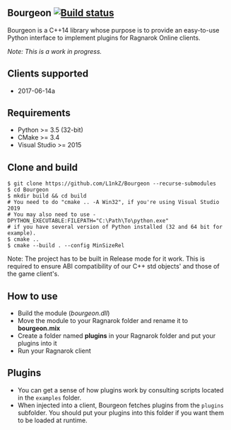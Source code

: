 Bourgeon [![Build status](https://ci.appveyor.com/api/projects/status/aqtwv6lfq6g1pbxq?svg=true)](https://ci.appveyor.com/project/L1nkZ/bourgeon)
--------
Bourgeon is a C++14 library whose purpose is to provide an easy-to-use Python
interface to implement plugins for Ragnarok Online clients.  

*Note: This is a work in progress.*

Clients supported
-----------------
* 2017-06-14a

Requirements
------------
* Python >= 3.5 (32-bit)
* CMake >= 3.4
* Visual Studio >= 2015

Clone and build
-----
```shell
$ git clone https://github.com/L1nkZ/Bourgeon --recurse-submodules
$ cd Bourgeon
$ mkdir build && cd build
# You need to do "cmake .. -A Win32", if you're using Visual Studio 2019
# You may also need to use -DPYTHON_EXECUTABLE:FILEPATH="C:\Path\To\python.exe"
# if you have several version of Python installed (32 and 64 bit for example).
$ cmake ..
$ cmake --build . --config MinSizeRel
```
Note: The project has to be built in Release mode for it work.
This is required to ensure ABI compatibility of our C++ std objects' and those
of the game client's.

How to use
----------
* Build the module (*bourgeon.dll*)
* Move the module to your Ragnarok folder and rename it to **bourgeon.mix**
* Create a folder named **plugins** in your Ragnarok folder and put your plugins into it
* Run your Ragnarok client

Plugins
-------
* You can get a sense of how plugins work by consulting scripts located in
the `examples` folder.  
* When injected into a client, Bourgeon fetches plugins from the `plugins`
subfolder. You should put your plugins into this folder if you want them to be
loaded at runtime.
